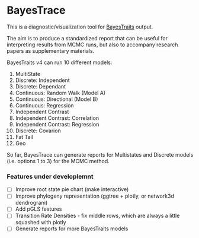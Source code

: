 # BayesTrace

This is a diagnostic/visualization tool for [BayesTraits](http://www.evolution.reading.ac.uk/BayesTraitsV4.0.1/BayesTraitsV4.0.1.html) output.

The aim is to produce a standardized report that can be useful for interpreting results from MCMC runs, but also to accompany research papers as supplementary materials.

BayesTraits v4 can run 10 different models:

1)	MultiState
2)	Discrete: Independent
3)	Discrete: Dependant
4)	Continuous: Random Walk (Model A)
5)	Continuous: Directional (Model B)
6)	Continuous: Regression
7)	Independent Contrast
8)	Independent Contrast: Correlation
9)	Independent Contrast: Regression
10)	Discrete: Covarion
12)	Fat Tail
13)	Geo

So far, BayesTrace can generate reports for Multistates and Discrete models  (i.e. options 1 to 3) for the MCMC method.


### Features under developlemnt

- [ ] Improve root state pie chart (make interactive)
- [ ] Improve phylogeny representation (ggtree + plotly, or network3d dendrogram)
- [ ] Add pGLS features
- [ ] Transition Rate Densities - fix middle rows, which are always a little squashed with plotly
- [ ] Generate reports for more BayesTraits models
